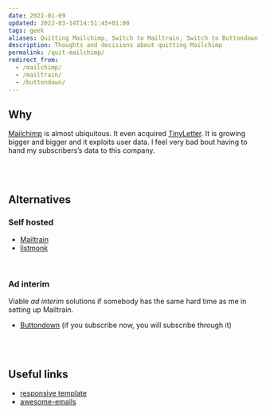 ```yaml
---
date: 2021-01-09
updated: 2022-03-14T14:51:45+01:00
tags: geek
aliases: Quitting Mailchimp, Switch to Mailtrain, Switch to Buttondown
description: Thoughts and decisions about quitting Mailchimp
permalink: /quit-mailchimp/
redirect_from:
  - /mailchimp/
  - /mailtrain/
  - /buttondown/
---
```

## Why

[Mailchimp](https://mailchimp.com 'Mailchimp') is almost ubiquitous. It even acquired [TinyLetter](https://tinyletter.com/ 'TinyLetter'). It is growing bigger and bigger and it exploits user data. I feel very bad bout having to hand my subscribers’s data to this company.

<br>
<br>

## Alternatives

### Self hosted

- [Mailtrain](https://mailtrain.org 'Mailtrain')
- [listmonk](https://listmonk.app 'listmonk')

<br>

### Ad interim

Viable *ad interim* solutions if somebody has the same hard time as me in setting up Mailtrain.

- [Buttondown](https://buttondown.email 'Buttondown') (if you subscribe now, you will subscribe through it)

<br>
<br>

## Useful links

- [responsive template](https://github.com/leemunroe/responsive-html-email-template)
- [awesome-emails](https://github.com/jonathandion/awesome-emails 'awesome-emails on GitHub')